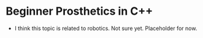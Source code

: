 # Beginner Prosthetics in C++

- I think this topic is related to robotics. Not sure yet. Placeholder for now. 
